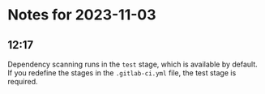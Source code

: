 # Notes for 2023-11-03

## 12:17

Dependency scanning runs in the `test` stage, which is available by
default. If you redefine the stages in the `.gitlab-ci.yml` file, the
test stage is required.
